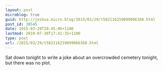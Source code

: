 ```yaml
---
layout: post
microblog: true
guid: http://joshua.micro.blog/2015/03/29/t582116259099066368.html
post_id: 38545
date: 2015-03-29T20:45:06+1100
lastmod: 2019-07-30T17:41:35+1100
type: post
url: /2015/03/29/t582116259099066368.html
---
```

Sat down tonight to write a joke about an overcrowded cemetery tonight, but there was no plot.
